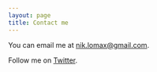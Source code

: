 ```yaml
---
layout: page
title: Contact me
---
```


You can email me at <nik.lomax@gmail.com>. 

Follow me on [Twitter](https://twitter.com/niklomax?lang=en).

